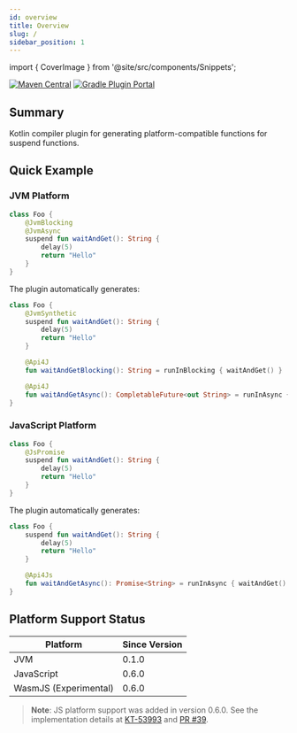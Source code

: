 ```yaml
---
id: overview
title: Overview
slug: /
sidebar_position: 1
---
```


import { CoverImage } from '@site/src/components/Snippets';

[![Maven Central](https://img.shields.io/maven-central/v/love.forte.plugin.suspend-transform/suspend-transform-plugin)](https://repo1.maven.org/maven2/love/forte/plugin/suspend-transform/suspend-transform-plugin/)
[![Gradle Plugin Portal](https://img.shields.io/gradle-plugin-portal/v/love.forte.plugin.suspend-transform)](https://plugins.gradle.org/plugin/love.forte.plugin.suspend-transform)

<CoverImage />

## Summary

Kotlin compiler plugin for generating platform-compatible functions for suspend functions.

## Quick Example

### JVM Platform

```kotlin
class Foo {
    @JvmBlocking
    @JvmAsync
    suspend fun waitAndGet(): String {
        delay(5)
        return "Hello"
    }
}
```

The plugin automatically generates:

```kotlin
class Foo {
    @JvmSynthetic
    suspend fun waitAndGet(): String {
        delay(5)
        return "Hello"
    }

    @Api4J
    fun waitAndGetBlocking(): String = runInBlocking { waitAndGet() }

    @Api4J
    fun waitAndGetAsync(): CompletableFuture<out String> = runInAsync { waitAndGet() }
}
```

### JavaScript Platform

```kotlin
class Foo {
    @JsPromise
    suspend fun waitAndGet(): String {
        delay(5)
        return "Hello"
    }
}
```

The plugin automatically generates:

```kotlin
class Foo {
    suspend fun waitAndGet(): String {
        delay(5)
        return "Hello"
    }

    @Api4Js
    fun waitAndGetAsync(): Promise<String> = runInAsync { waitAndGet() }
}
```

## Platform Support Status

| Platform              | Since Version |
|-----------------------|---------------|
| JVM                   | 0.1.0         |
| JavaScript            | 0.6.0         |
| WasmJS (Experimental) | 0.6.0         |

> **Note**: JS platform support was added in version 0.6.0. See the implementation details
> at [KT-53993](https://youtrack.jetbrains.com/issue/KT-53993)
> and [PR #39](https://github.com/ForteScarlet/kotlin-suspend-transform-compiler-plugin/pull/39).
